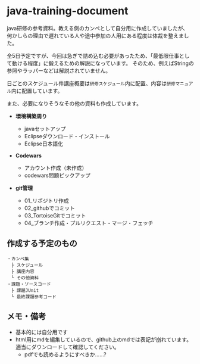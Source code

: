 # java-training-document
java研修の参考資料。教える側のカンペとして自分用に作成していましたが、  
何かしらの理由で遅れている人や途中参加の人用にある程度は体裁を整えました。

全5日予定ですが、今回は急ぎで詰め込む必要があったため、「最低限仕事として動ける程度」に鍛えるための解説になっています。
そのため、例えばStringの参照やラッパーなどは解説されていません。

日ごとのスケジュール件講座概要は`研修スケジュール`内に配置、内容は`研修マニュアル`内に配置しています。

また、必要になりそうなその他の資料も作成しています。
- **環境構築周り**
  - javaセットアップ
  - Eclipseダウンロード・インストール
  - Eclipse日本語化

- **Codewars**
  - アカウント作成（未作成）
  - codewars問題ピックアップ

- **git管理**
  - 01_リポジトリ作成
  - 02_githubでコミット
  - 03_TortoiseGitでコミット
  - 04_ブランチ作成・プルリクエスト・マージ・フェッチ



## 作成する予定のもの
```text
・カンペ集
　├ スケジュール
　├ 講座内容
　└ その他資料
・課題・ソースコード
　├ 課題JUnit
　└ 最終課題参考コード
```

## メモ・備考
- 基本的には自分用です
- html用にmdを編集しているので、github上のmdでは表記が崩れています。適当にダウンロードして確認してください。
  - pdfでも読めるようにすべきか……?
